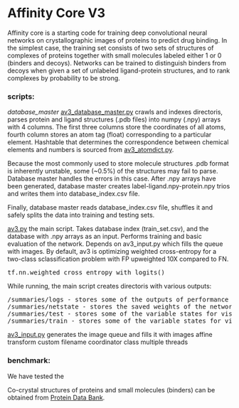 # Affinity Core V3

Affinity core is a starting code for training deep convolutional neural networks on crystallographic images of proteins to predict drug binding. In the simplest case, the training set consists of two sets of structures of complexes of proteins together with small molecules labeled either 1 or 0 (binders and decoys). Networks can be trained to distinguish binders from decoys when given a set of unlabeled ligand-protein structures, and to rank complexes by probability to be strong.

### scripts:
*database_master*
[av3_database_master.py](./av3_database_master.py)
crawls and indexes directoris, parses protein and ligand structures (.pdb files) into numpy (.npy) arrays with 4 columns. The first three columns store the coordinates of all atoms, fourth column stores an atom tag (float) corresponding to a particular element. Hashtable that determines the correspondence between chemical elements and numbers is sourced from [av3_atomdict.py](./av2_atomdict.py). 

Because the most commonly used to store molecule structures .pdb format is inherently unstable, some (~0.5%) of the structures may fail to parse. Database master handles the errors in this case. After .npy arrays have been generated, database master creates label-ligand.npy-protein.npy trios and writes them into database_index.csv file. 

Finally, database master reads database_index.csv file, shuffles it and safely splits the data into training and testing sets.

[av3.py](./av3.py)
the main script. Takes database index (train_set.csv), and the database with .npy arrays as an input. Performs training and basic evaluation of the network. Depends on av3_input.py which fills the queue with images. By default, av3 is optimizing weighted cross-entropy for a two-class sclassification problem with FP upweighted 10X compared to FN.
<pre>
tf.nn.weighted_cross_entropy_with_logits()</pre>

While running, the main script creates directoris with various outputs:
<pre>/summaries/logs - stores some of the outputs of performance
/summaries/netstate - stores the saved weights of the network
/summaries/test - stores some of the variable states for visualization in tensorboard 
/summaries/train - stores some of the variable states for visualization in tensorboard</pre> 

[av3_input.py](./av3_input.py)
generates the image queue and fills it with images
affine transform
custom filename coordinator class
multiple threads


### benchmark:
We have tested the 

Co-crystal structures of proteins and small molecules (binders) can be obtained from [Protein Data Bank](http://www.rcsb.org/).
